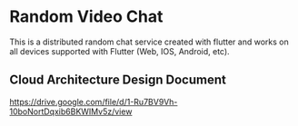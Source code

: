 # Random Video Chat

This is a distributed random chat service created with flutter and works on all devices supported with Flutter (Web, IOS, Android, etc).

## Cloud Architecture Design Document

https://drive.google.com/file/d/1-Ru7BV9Vh-10boNortDqxib6BKWIMv5z/view

